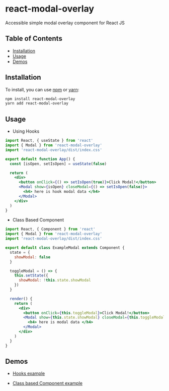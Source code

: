 # react-modal-overlay

Accessible simple modal overlay component for React JS



## Table of Contents

- [Installation](#installation)
- [Usage](#usage)
- [Demos](#demos)

## Installation

To install, you can use [npm](https://npmjs.com/) or [yarn](https://yarnpkg.com):

```bash
npm install react-modal-overlay
yarn add react-modal-overlay
```

## Usage

- Using Hooks

```jsx
import React, { useState } from 'react'
import { Modal } from 'react-modal-overlay'
import 'react-modal-overlay/dist/index.css'

export default function App() {
  const [isOpen, setIsOpen] = useState(false)

  return (
    <div>
      <button onClick={() => setIsOpen(true)}>Click Modal!</button>
      <Modal show={isOpen} closeModal={() => setIsOpen(false)}>
        <h4> here is hook modal data </h4>
      </Modal>
    </div>
  )
}
```

- Class Based Component

```jsx
import React, { Component } from 'react'
import { Modal } from 'react-modal-overlay'
import 'react-modal-overlay/dist/index.css'

export default class ExampleModal extends Component {
  state = {
    showModal: false
  }

  toggleModal = () => {
    this.setState({
      showModal: !this.state.showModal
    })
  }

  render() {
    return (
      <div>
        <button onClick={this.toggleModal}>Click Modal!</button>
        <Modal show={this.state.showModal} closeModal={this.toggleModal}>
          <h4> here is modal data </h4>
        </Modal>
      </div>
    )
  }
}
```

## Demos

- [Hooks example](https://codesandbox.io/s/react-modal-overlay-wybon?file=/src/Hooks.js)

- [Class based Component example](https://codesandbox.io/s/react-modal-overlay-wybon)


